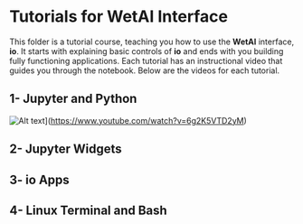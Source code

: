 # Tutorials for WetAI Interface 

This folder is a tutorial course, teaching you how to use the **WetAI** interface, **io**. It starts with explaining basic controls of **io** and ends with you building fully functioning applications. Each tutorial has an instructional video that guides you through the notebook. Below are the videos for each tutorial.

## 1- Jupyter and Python
![Alt text](https://img.youtube.com/vi/VID/0.jpg)](https://www.youtube.com/watch?v=6g2K5VTD2yM)

## 2- Jupyter Widgets

## 3- io Apps

## 4- Linux Terminal and Bash

